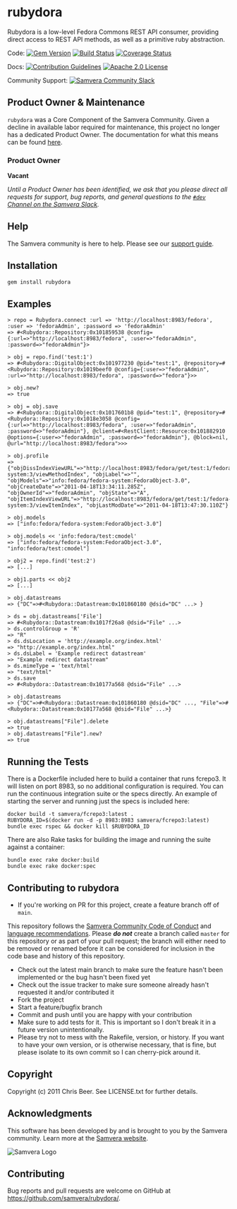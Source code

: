# rubydora

Rubydora is a low-level Fedora Commons REST API consumer, providing direct
access to REST API methods, as well as a primitive ruby abstraction.

Code:
[![Gem Version](https://badge.fury.io/rb/rubydora.png)](http://badge.fury.io/rb/rubydora)
[![Build Status](https://circleci.com/gh/samvera/rubydora.svg?style=svg)](https://circleci.com/gh/samvera/rubydora)
[![Coverage Status](https://coveralls.io/repos/github/samvera/rubydora/badge.svg?branch=main)](https://coveralls.io/github/samvera/rubydora?branch=main)

Docs:
[![Contribution Guidelines](http://img.shields.io/badge/CONTRIBUTING-Guidelines-blue.svg)](./CONTRIBUTING.md)
[![Apache 2.0 License](http://img.shields.io/badge/APACHE2-license-blue.svg)](./LICENSE.txt)

Community Support: [![Samvera Community Slack](https://img.shields.io/badge/samvera-slack-blueviolet)](http://slack.samvera.org/)

## Product Owner & Maintenance

`rubydora` was a Core Component of the Samvera Community. Given a decline in available labor required for maintenance, this project no longer has a dedicated Product Owner. The documentation for what this means can be found [here](http://samvera.github.io/core_components.html#requirements-for-a-core-component).

### Product Owner
**Vacant**

_Until a Product Owner has been identified, we ask that you please direct all requests for support, bug reports, and general questions to the [`#dev` Channel on the Samvera Slack](https://samvera.slack.com/app_redirect?channel=dev)._

## Help

The Samvera community is here to help. Please see our [support guide](./SUPPORT.md).

## Installation

```bash
gem install rubydora
```

## Examples

```
> repo = Rubydora.connect :url => 'http://localhost:8983/fedora', :user => 'fedoraAdmin', :password => 'fedoraAdmin'
=> #<Rubydora::Repository:0x101859538 @config={:url=>"http://localhost:8983/fedora", :user=>"fedoraAdmin", :password=>"fedoraAdmin"}>

> obj = repo.find('test:1')
=> #<Rubydora::DigitalObject:0x101977230 @pid="test:1", @repository=#<Rubydora::Repository:0x1019beef0 @config={:user=>"fedoraAdmin", :url=>"http://localhost:8983/fedora", :password=>"fedora"}>>

> obj.new?
=> true

> obj = obj.save
=> #<Rubydora::DigitalObject:0x1017601b8 @pid="test:1", @repository=#<Rubydora::Repository:0x1018e3058 @config={:url=>"http://localhost:8983/fedora", :user=>"fedoraAdmin", :password=>"fedoraAdmin"}, @client=#<RestClient::Resource:0x101882910 @options={:user=>"fedoraAdmin", :password=>"fedoraAdmin"}, @block=nil, @url="http://localhost:8983/fedora">>>

> obj.profile
=> {"objDissIndexViewURL"=>"http://localhost:8983/fedora/get/test:1/fedora-system:3/viewMethodIndex", "objLabel"=>"", "objModels"=>"info:fedora/fedora-system:FedoraObject-3.0", "objCreateDate"=>"2011-04-18T13:34:11.285Z", "objOwnerId"=>"fedoraAdmin", "objState"=>"A", "objItemIndexViewURL"=>"http://localhost:8983/fedora/get/test:1/fedora-system:3/viewItemIndex", "objLastModDate"=>"2011-04-18T13:47:30.110Z"}

> obj.models
=> ["info:fedora/fedora-system:FedoraObject-3.0"]

> obj.models << 'info:fedora/test:cmodel'
=> ["info:fedora/fedora-system:FedoraObject-3.0", "info:fedora/test:cmodel"]

> obj2 = repo.find('test:2')
=> [...]

> obj1.parts << obj2
=> [...]

> obj.datastreams
=> {"DC"=>#<Rubydora::Datastream:0x101860180 @dsid="DC" ...> }

> ds = obj.datastreams['File']
=> #<Rubydora::Datastream:0x1017f26a8 @dsid="File" ...>
> ds.controlGroup = 'R'
=> "R"
> ds.dsLocation = 'http://example.org/index.html'
=> "http://example.org/index.html"
> ds.dsLabel = 'Example redirect datastream'
=> "Example redirect datastream"
> ds.mimeType = 'text/html'
=> "text/html"
> ds.save
=> #<Rubydora::Datastream:0x10177a568 @dsid="File" ...>

> obj.datastreams
=> {"DC"=>#<Rubydora::Datastream:0x101860180 @dsid="DC" ..., "File"=>#<Rubydora::Datastream:0x10177a568 @dsid="File" ...>}

> obj.datastreams["File"].delete
=> true
> obj.datastreams["File"].new?
=> true
```

## Running the Tests

There is a Dockerfile included here to build a container that runs fcrepo3. It
will listen on port 8983, so no additional configuration is required. You can
run the continuous integration suite or the specs directly. An example of
starting the server and running just the specs is included here:

```
docker build -t samvera/fcrepo3:latest .
RUBYDORA_ID=$(docker run -d -p 8983:8983 samvera/fcrepo3:latest)
bundle exec rspec && docker kill $RUBYDORA_ID
```

There are also Rake tasks for building the image and running the suite against
a container:

```
bundle exec rake docker:build
bundle exec rake docker:spec
```

## Contributing to rubydora

*   If you're working on PR for this project, create a feature branch off of `main`.

  This repository follows the [Samvera Community Code of Conduct](https://samvera.atlassian.net/wiki/spaces/samvera/pages/405212316/Code+of+Conduct) and [language recommendations](https://github.com/samvera/maintenance/blob/main/templates/CONTRIBUTING.md#language).  Please ***do not*** create a branch called `master` for this repository or as part of your pull request; the branch will either need to be removed or renamed before it can be considered for inclusion in the code base and history of this repository.
*   Check out the latest main branch to make sure the feature hasn't been implemented or the bug hasn't been fixed yet
*   Check out the issue tracker to make sure someone already hasn't requested it and/or contributed it
*   Fork the project
*   Start a feature/bugfix branch
*   Commit and push until you are happy with your contribution
*   Make sure to add tests for it. This is important so I don't break it in a future version unintentionally.
*   Please try not to mess with the Rakefile, version, or history. If you want
    to have your own version, or is otherwise necessary, that is fine, but
    please isolate to its own commit so I can cherry-pick around it.

## Copyright

Copyright (c) 2011 Chris Beer. See LICENSE.txt for further details.

## Acknowledgments

This software has been developed by and is brought to you by the Samvera community.  Learn more at the [Samvera website](http://samvera.org/).

![Samvera Logo](https://wiki.duraspace.org/download/thumbnails/87459292/samvera-fall-font2-200w.png?version=1&modificationDate=1498550535816&api=v2)

## Contributing

Bug reports and pull requests are welcome on GitHub at https://github.com/samvera/rubydora/.
